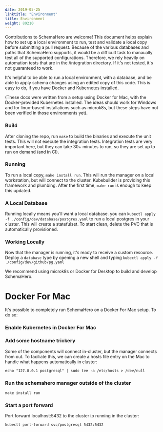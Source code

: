 ```yaml
---
date: 2019-05-25
linktitle: "Environment"
title: Environment
weight: 80210
---
```


Contributions to SchemaHero are welcome! This document helps explain how to set up a local environment to run, test and validate a local copy before submitting a pull request. Because of the various databases and paths that SchemaHero supports, it would be a difficult task to manaually test all of the supported configurations. Therefore, we rely heavily on automation tests that are in the /integration directory. If it's not tested, it's not guaranteed to work.

It's helpful to be able to run a local environment, with a database, and be able to apply schema changes using an edited copy of this code. This is easy to do, if you have Docker and Kubernetes installed.

(These docs were written from a setup using Docker for Mac, with the Docker-provided Kubernetes installed. The ideas should work for Windows and for linux-based installations such as microk8s, but these steps have not been verified in those environments yet).

### Build

After cloning the repo, run `make` to build the binaries and execute the unit tests. This will not execute the integration tests. Integration tests are very important here, but they can take 30+ minutes to run, so they are set up to run on demand (and in CI).

### Running

To run a local copy, `make install run`. This will run the manager on a local workstation, but will connect to the cluster. Kubebuilder is providing this framework and plumbing. After the first time, `make run` is enough to keep this updated.

### A Local Database

Running locally means you'll want a local database. you can `kubectl apply -f ./config/dev/database/postgres.yaml` to run a local postgres in your cluster. This will create a statefulset. To start clean, delete the PVC that is automatically provisioned.

### Working Locally

Now that the manager is running, it's ready to receive a custom resource. Deploy a `database` type by opening a new shell and typing `kubectl apply -f ./config/dev/github/pg.yaml`

We recommend using microk8s or Docker for Desktop to build and develop SchemaHero.

# Docker For Mac

It's possible to completely run SchemaHero on a Docker For Mac setup. To do so:

### Enable Kubernetes in Docker For Mac

### Add some hostname trickery

Some of the components will connect in-cluster, but the manager connects from out. To faciliate this, we can create a hosts file entry on the Mac to handle what happens automatically in cluster:
```
echo "127.0.0.1 postgresql" | sudo tee -a /etc/hosts > /dev/null
```

### Run the schemahero manager outside of the cluster
```
make install run
```

### Start a port forward

Port forward localhost:5432 to the cluster ip running in the cluster:

```
kubectl port-forward svc/postgresql 5432:5432
```
